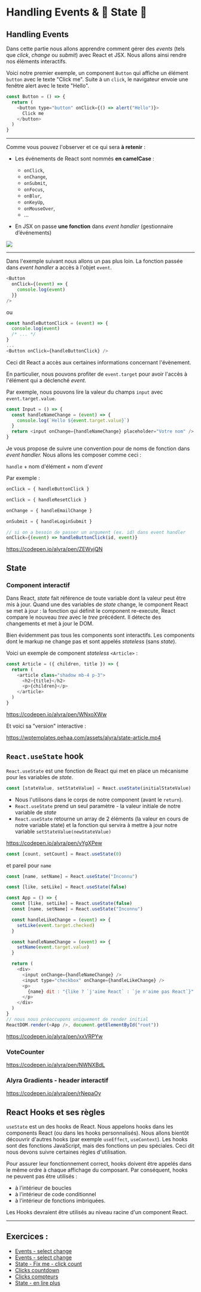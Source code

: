 # Handling Events & 💫 State 💫

## Handling Events

Dans cette partie nous allons apprendre comment gérer des _events_ (tels que _click_, _change_ ou _submit_) avec React et JSX. Nous allons ainsi rendre nos éléments interactifs.

Voici notre premier exemple, un component `Button` qui affiche un élément `button` avec le texte "Click me". Suite à un `click`, le navigateur envoie une fenêtre alert avec le texte "Hello".

```javascript
const Button = () => {
  return (
    <button type="button" onClick={() => alert("Hello")}>
      Click me
    </button>
  )
}
```

---

Comme vous pouvez l'observer et ce qui sera **à retenir** :

- Les événements de React sont nommés **en camelCase** :

  - `onClick`,
  - `onChange`,
  - `onSubmit`,
  - `onFocus`,
  - `onBlur`,
  - `onKeyUp`,
  - `onMouseOver`,
  - ...

- En JSX on passe **une fonction** dans _event handler_ (gestionnaire d’événements)

![](https://wptemplates.pehaa.com/assets/alyra/events-react.png)

---

Dans l'exemple suivant nous allons un pas plus loin. La fonction passée dans _event handler_ a accès à l'objet `event`.

```javascript
<Button
  onClick={(event) => {
    console.log(event)
  }}
/>
```

ou

```javascript
const handleButtonClick = (event) => {
  console.log(event)
  /* ... */
}
...
<Button onClick={handleButtonClick} />
```

Ceci dit React a accès aux certaines informations concernant l'évènement.

En particulier, nous pouvons profiter de `event.target` pour avoir l'accès à l'élément qui a déclenché _event_.

Par exemple, nous pouvons lire la valeur du champs `input` avec `event.target.value`.

```javascript
const Input = () => {
  const handleNameChange = (event) => {
    console.log(`Hello ${event.target.value}`)
  }
  return <input onChange={handleNameChange} placeholder="Votre nom" />
}
```

Je vous propose de suivre une convention pour de noms de fonction dans _event handler._ Nous allons les composer comme ceci :

`handle` + nom d'élément + nom d'_event_

Par exemple :

```javascript
onClick = { handleButtonClick }
```

```javascript
onClick = { handleResetClick }
```

```javascript
onChange = { handleEmailChange }
```

```javascript
onSubmit = { handleLoginSubmit }
```

```javascript
// si on a besoin de passer un argument (ex. id) dans event handler
onClick={(event) => handleButtonClick(id, event)}
```

https://codepen.io/alyra/pen/ZEWvjQN

## State

### Component interactif

Dans React, _state_ fait référence de toute variable dont la valeur peut être mis à jour. Quand une des variables de _state_ change, le component React se met à jour : la fonction qui définit le component re-execute, React compare le nouveau _tree_ avec le _tree_ précédent. Il détecte des changements et met à jour le DOM.

Bien évidemment pas tous les components sont interactifs. Les components dont le markup ne change pas et sont appelés _stateless_ (sans _state_).

Voici un exemple de component _stateless_ `<Article>` :

```javascript
const Article = ({ children, title }) => {
  return (
    <article class="shadow mb-4 p-3">
      <h2>{title}</h2>
      <p>{children}</p>
    </article>
  )
}
```

https://codepen.io/alyra/pen/WNxoXWw

Et voici sa "version" interactive :

https://wptemplates.pehaa.com/assets/alyra/state-article.mp4

## `React.useState` hook

`React.useState` est une fonction de React qui met en place un mécanisme pour les variables de _state_.

```javascript
const [stateValue, setStateValue] = React.useState(initialStateValue)
```

- Nous l'utilisons dans le corps de notre component (avant le `return`).
- `React.useState` prend un seul paramètre - la valeur initiale de notre variable de _state_
- `React.useState` retourne un array de 2 éléments (la valeur en cours de notre variable state) et la fonction qui servira à mettre à jour notre variable `setStateValue(newStateValue)`

https://codepen.io/alyra/pen/vYgXPew

```javascript
const [count, setCount] = React.useState(0)
```

et pareil pour `name`

```javascript
const [name, setName] = React.useState("Inconnu")
```

```javascript
const [like, setLike] = React.useState(false)
```

```javascript
const App = () => {
  const [like, setLike] = React.useState(false)
  const [name, setName] = React.useState("Inconnu")

  const handleLikeChange = (event) => {
    setLike(event.target.checked)
  }

  const handleNameChange = (event) => {
    setName(event.target.value)
  }

  return (
    <div>
      <input onChange={handleNameChange} />
      <input type="checkbox" onChange={handleLikeChange} />
      <p>
        {name} dit : "{like ? `j'aime React` : `je n'aime pas React`}".
      </p>
    </div>
  )
}
// nous nous préoccupons uniquement de render initial
ReactDOM.render(<App />, document.getElementById("root"))
```

https://codepen.io/alyra/pen/xxVRPYw

### VoteCounter

https://codepen.io/alyra/pen/NWNXBdL

### Alyra Gradients - header interactif

https://codepen.io/alyra/pen/rNepaOy

## React Hooks et ses règles

`useState` est un des hooks de React. Nous appelons hooks dans les components React (ou dans les hooks personnalisés). Nous allons bientôt découvrir d'autres hooks (par exemple `useEffect`, `useContext`). Les hooks sont des fonctions JavaScript, mais des fonctions un peu spéciales. Ceci dit nous devons suivre certaines règles d'utilisation.

Pour assurer leur fonctionnement correct, hooks doivent être appelés dans le même ordre à chaque affichage du composant. Par conséquent, hooks ne peuvent pas être utilisés :

- à l’intérieur de boucles
- à l’intérieur de code conditionnel
- à l’intérieur de fonctions imbriquées.

Les Hooks devraient être utilisés au niveau racine d'un component React.

---

## Exercices :

- [Events - select change](https://codepen.io/alyra/pen/zYqzxgv)
- [Events - select change](https://codepen.io/alyra/pen/oNxwXWG)
- [State - Fix me - click count](https://codepen.io/alyra/pen/jOqYOQN)
- [Clicks countdown](https://codepen.io/alyra/pen/GRZyWxb)
- [Clicks compteurs](https://codepen.io/alyra/pen/NWNXper)
- [State - en lire plus](https://codepen.io/alyra/pen/KKzNoNx)
